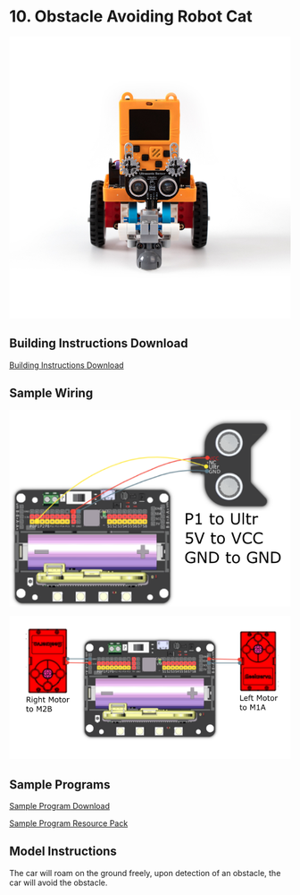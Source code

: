 # 10. Obstacle Avoiding Robot Cat

![](../../images/avoid1.jpg)

## Building Instructions Download

[Building Instructions Download](https://bit.ly/AIHealthCareSetBuildingGuide)

## Sample Wiring

![](../../images/avoid_wire.png)

![](../../images/trace_wire2.png)

## Sample Programs

[Sample Program Download](https://makecode.com/_eDEbk6C7yUjH)

[Sample Program Resource Pack](https://bit.ly/AIHealthCareSetHex)

## Model Instructions

The car will roam on the ground freely, upon detection of an obstacle, the car will avoid the obstacle.


